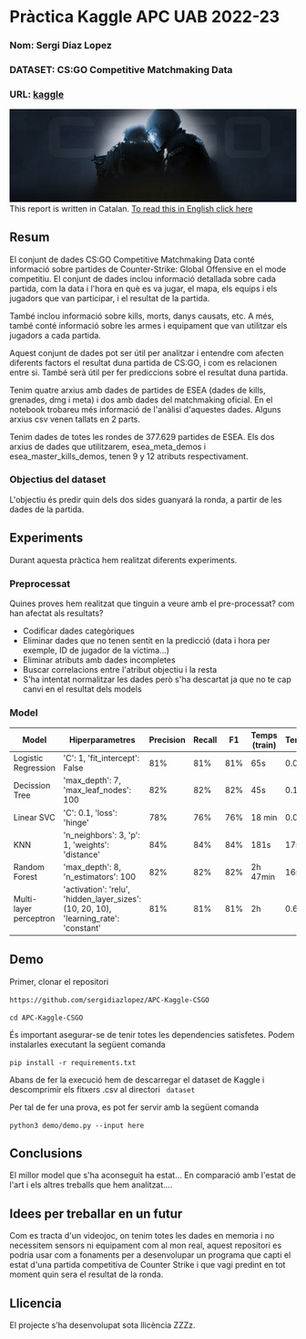 # Pràctica Kaggle APC UAB 2022-23
### Nom: Sergi Diaz Lopez
### DATASET: CS:GO Competitive Matchmaking Data
### URL: [kaggle](https://www.kaggle.com/datasets/skihikingkevin/csgo-matchmaking-damage)

![Counter Strike presentation image](images/library_hero.jpg)
This report is written in Catalan. [To read this in English click here](README_EN.md)
## Resum

El conjunt de dades CS:GO Competitive Matchmaking Data conté informació sobre partides de Counter-Strike: Global Offensive en el mode competitiu. El conjunt de dades inclou informació detallada sobre cada partida, com la data i l'hora en què es va jugar, el mapa, els equips i els jugadors que van participar, i el resultat de la partida.

També inclou informació sobre kills, morts, danys causats, etc. A més, també conté informació sobre les armes i equipament que van utilitzar els jugadors a cada partida.

Aquest conjunt de dades pot ser útil per analitzar i entendre com afecten diferents factors el resultat duna partida de CS:GO, i com es relacionen entre si. També serà útil per fer prediccions sobre el resultat duna partida.

Tenim quatre arxius amb dades de partides de ESEA (dades de kills, grenades, dmg i meta) i dos amb dades del matchmaking oficial. En el notebook trobareu més informació de l'anàlisi d'aquestes dades. Alguns arxius csv venen tallats en 2 parts.

Tenim dades de totes les rondes de 377.629 partides de ESEA. Els dos arxius de dades que utilitzarem, esea_meta_demos i esea_master_kills_demos, tenen 9 y 12 atributs respectivament.
### Objectius del dataset
L'objectiu és predir quin dels dos sides guanyará la ronda, a partir de les dades de la partida.
## Experiments
Durant aquesta pràctica hem realitzat diferents experiments.
### Preprocessat
Quines proves hem realitzat que tinguin a veure amb el pre-processat? com han afectat als resultats?

* Codificar dades categòriques
* Eliminar dades que no tenen sentit en la predicció (data i hora per exemple, ID de jugador de la víctima...)
* Eliminar atributs amb dades incompletes
* Buscar correlacions entre l'atribut objectiu i la resta
* S'ha intentat normalitzar les dades però s'ha descartat ja que no te cap canvi en el resultat dels models
### Model


| Model | Hiperparametres | Precision | Recall | F1 | Temps (train) | Temps(pred.)
| -- | -- | -- | -- | -- | -- | -- |
| Logistic Regression | 'C': 1, 'fit_intercept': False | 81% | 81% | 81% | 65s | 0.05s
| Decission Tree | 'max_depth': 7, 'max_leaf_nodes': 100 | 82% | 82% | 82% | 45s | 0.15s
| Linear SVC | 'C': 0.1, 'loss': 'hinge' | 78% | 76% | 76% | 18 min | 0.05s
| KNN |'n_neighbors': 3, 'p': 1, 'weights': 'distance'| 84%| 84%| 84% | 181s |17s|
| Random Forest | 'max_depth': 8, 'n_estimators': 100 | 82% | 82% | 82% | 2h 47min | 16s|
| Multi-layer perceptron | 'activation': 'relu', 'hidden_layer_sizes': (10, 20, 10), 'learning_rate': 'constant' | 81% | 81% | 81% | 2h | 0.6s

## Demo
Primer, clonar el repositori

``` https://github.com/sergidiazlopez/APC-Kaggle-CSGO ```

``` cd APC-Kaggle-CSGO ```

És important asegurar-se de tenir totes les dependencies satisfetes. Podem instalarles executant la següent comanda

``` pip install -r requirements.txt ```

Abans de fer la execució hem de descarregar el dataset de Kaggle i descomprimir els fitxers .csv al directori ``` dataset```

Per tal de fer una prova, es pot fer servir amb la següent comanda

``` python3 demo/demo.py --input here ```
## Conclusions
El millor model que s'ha aconseguit ha estat...
En comparació amb l'estat de l'art i els altres treballs que hem analitzat....
## Idees per treballar en un futur
Com es tracta d'un videojoc, on tenim totes les dades en memoria i no necessitem sensors ni equipament com al mon real, aquest repositori es podria usar com a fonaments per a desenvolupar un programa que capti el estat d'una partida competitiva de Counter Strike i que vagi predint en tot moment quin sera el resultat de la ronda.
## Llicencia
El projecte s’ha desenvolupat sota llicència ZZZz.
